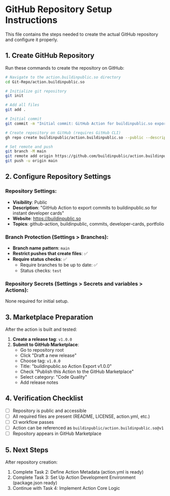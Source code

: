 # GitHub Repository Setup Instructions

This file contains the steps needed to create the actual GitHub repository and configure it properly.

## 1. Create GitHub Repository

Run these commands to create the repository on GitHub:

```bash
# Navigate to the action.buildinpublic.so directory
cd Git-Repo/action.buildinpublic.so

# Initialize git repository
git init

# Add all files
git add .

# Initial commit
git commit -m "Initial commit: GitHub Action for buildinpublic.so export"

# Create repository on GitHub (requires GitHub CLI)
gh repo create buildinpublic/action.buildinpublic.so --public --description "GitHub Action to export commits to buildinpublic.so for instant developer cards"

# Set remote and push
git branch -M main
git remote add origin https://github.com/buildinpublic/action.buildinpublic.so.git
git push -u origin main
```

## 2. Configure Repository Settings

### Repository Settings:
- **Visibility**: Public
- **Description**: "GitHub Action to export commits to buildinpublic.so for instant developer cards"
- **Website**: https://buildinpublic.so
- **Topics**: github-action, buildinpublic, commits, developer-cards, portfolio

### Branch Protection (Settings > Branches):
- **Branch name pattern**: `main`
- **Restrict pushes that create files**: ✅
- **Require status checks**: ✅
  - Require branches to be up to date: ✅
  - Status checks: `test`

### Repository Secrets (Settings > Secrets and variables > Actions):
None required for initial setup.

## 3. Marketplace Preparation

After the action is built and tested:

1. **Create a release tag**: `v1.0.0`
2. **Submit to GitHub Marketplace**:
   - Go to repository root
   - Click "Draft a new release"
   - Choose tag: `v1.0.0`
   - Title: "buildinpublic.so Action Export v1.0.0"
   - Check "Publish this Action to the GitHub Marketplace"
   - Select category: "Code Quality"
   - Add release notes

## 4. Verification Checklist

- [ ] Repository is public and accessible
- [ ] All required files are present (README, LICENSE, action.yml, etc.)
- [ ] CI workflow passes
- [ ] Action can be referenced as `buildinpublic/action.buildinpublic.so@v1`
- [ ] Repository appears in GitHub Marketplace

## 5. Next Steps

After repository creation:
1. Complete Task 2: Define Action Metadata (action.yml is ready)
2. Complete Task 3: Set Up Action Development Environment (package.json ready)
3. Continue with Task 4: Implement Action Core Logic 